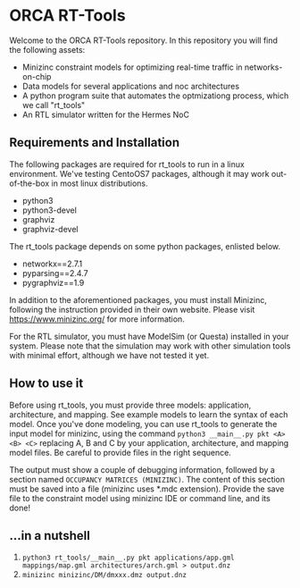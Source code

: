 # ORCA RT-Tools

Welcome to the ORCA RT-Tools repository. In this repository you will find the following assets:

- Minizinc constraint models for optimizing real-time traffic in networks-on-chip
- Data models for several applications and noc architectures
- A python program suite that automates the optmizationg process, which we call "rt_tools"
- An RTL simulator written for the Hermes NoC

## Requirements and Installation

The following packages are required for rt_tools to run in a linux environment. We've testing CentoOS7 packages, although it may work out-of-the-box in most linux distributions.

- python3
- python3-devel
- graphviz
- graphviz-devel

The rt_tools package depends on some python packages, enlisted below. 

- networkx==2.7.1
- pyparsing==2.4.7
- pygraphviz==1.9

In addition to the aforementioned packages, you must install Minizinc, following the instruction provided in their own website. Please visit https://www.minizinc.org/ for more information.

For the RTL simulator, you must have ModelSim (or Questa) installed in your system. Please note that the simulation may work with other simulation tools with minimal effort, although we have not tested it yet. 

## How to use it 

Before using rt_tools, you must provide three models: application, architecture, and mapping. See example models to learn the syntax of each model. Once you've done modeling, you can use rt_tools to generate the input model for minizinc, using the command `python3 __main__.py pkt <A> <B> <C>` replacing A, B and C by your application, architecture, and mapping model files. Be careful to provide files in the right sequence.

The output must show a couple of debugging information, followed by a section named `OCCUPANCY MATRICES (MINIZINC)`. The content of this section must be saved into a file (minizinc uses \*.mdc extension). Provide the save file to the constraint model using minizinc IDE or command line, and its done!

## ...in a nutshell
1) `python3 rt_tools/__main__.py pkt applications/app.gml mappings/map.gml architectures/arch.gml > output.dnz`
2) `minizinc minizinc/DM/dmxxx.dmz output.dnz`
